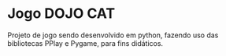 # Jogo DOJO CAT
 Projeto de jogo sendo desenvolvido em python, fazendo uso das bibliotecas PPlay e Pygame, para fins didáticos.
